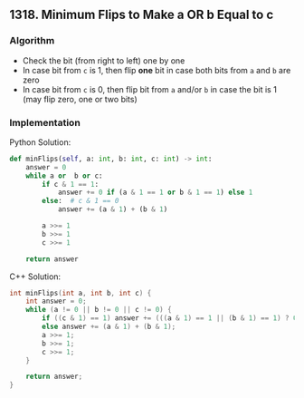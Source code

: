 ## 1318. Minimum Flips to Make a OR b Equal to c
### Algorithm
- Check the bit (from right to left) one by one
- In case bit from `c` is 1, then flip **one** bit in case both bits from `a` and `b` are zero
- In case bit from `c` is 0, then flip bit from `a` and/or `b` in case the bit is 1 (may flip zero, one or two bits)
### Implementation
Python Solution:
```python
def minFlips(self, a: int, b: int, c: int) -> int:
    answer = 0
    while a or  b or c:
        if c & 1 == 1:
            answer += 0 if (a & 1 == 1 or b & 1 == 1) else 1
        else:  # c & 1 == 0
            answer += (a & 1) + (b & 1)

        a >>= 1
        b >>= 1
        c >>= 1

    return answer
```
C++ Solution:
```cpp
int minFlips(int a, int b, int c) {
    int answer = 0;
    while (a != 0 || b != 0 || c != 0) {
        if ((c & 1) == 1) answer += (((a & 1) == 1 || (b & 1) == 1) ? 0 : 1);
        else answer += (a & 1) + (b & 1);
        a >>= 1;
        b >>= 1;
        c >>= 1;
    }

    return answer;
}
```